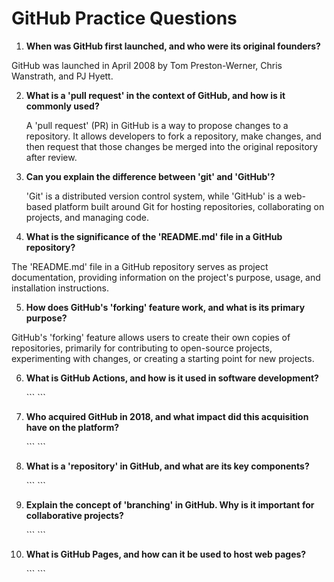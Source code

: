 # GitHub Practice Questions

1. **When was GitHub first launched, and who were its original founders?**

  GitHub was launched in April 2008 by Tom Preston-Werner, Chris Wanstrath, and PJ Hyett.

2. **What is a 'pull request' in the context of GitHub, and how is it commonly used?**

   A 'pull request' (PR) in GitHub is a way to propose changes to a repository. It allows developers to fork a repository, make changes, and then request that those changes be merged into the original repository after review.


3. **Can you explain the difference between 'git' and 'GitHub'?**

   'Git' is a distributed version control system, while 'GitHub' is a web-based platform built around Git for hosting repositories, collaborating on projects, and managing code.

4. **What is the significance of the 'README.md' file in a GitHub repository?**

 The 'README.md' file in a GitHub repository serves as project documentation, providing information on the project's purpose, usage, and installation instructions.

5. **How does GitHub's 'forking' feature work, and what is its primary purpose?**

  GitHub's 'forking' feature allows users to create their own copies of repositories, primarily for contributing to open-source projects, experimenting with changes, or creating a starting point for new projects.

6. **What is GitHub Actions, and how is it used in software development?**

   \`\`\`
   \`\`\`

7. **Who acquired GitHub in 2018, and what impact did this acquisition have on the platform?**

   \`\`\`
   \`\`\`

8. **What is a 'repository' in GitHub, and what are its key components?**

   \`\`\`
   \`\`\`

9. **Explain the concept of 'branching' in GitHub. Why is it important for collaborative projects?**

   \`\`\`
   \`\`\`

10. **What is GitHub Pages, and how can it be used to host web pages?**

    \`\`\`
    \`\`\`

